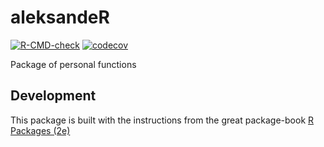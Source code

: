 # aleksandeR

<!-- badges: start -->
[![R-CMD-check](https://github.com/aleksanderbl29/aleksandeR/actions/workflows/R-CMD-check.yaml/badge.svg)](https://github.com/aleksanderbl29/aleksandeR/actions/workflows/R-CMD-check.yaml)
[![codecov](https://codecov.io/gh/aleksanderbl29/aleksandeR/graph/badge.svg?token=FIXGM13TQF)](https://codecov.io/gh/aleksanderbl29/aleksandeR)
<!-- badges: end -->

Package of personal functions

## Development

This package is built with the instructions from the great package-book [R Packages (2e)](https://r-pkgs.org)
